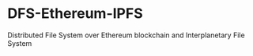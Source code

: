 # DFS-Ethereum-IPFS
Distributed File System over Ethereum blockchain and Interplanetary File System
